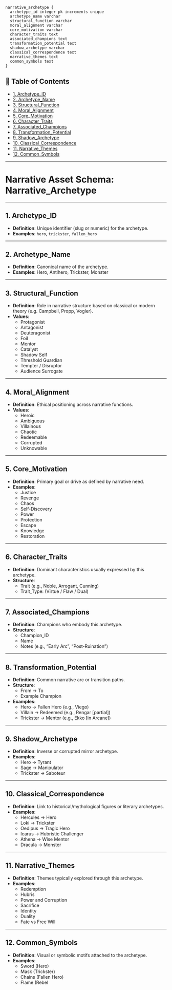 ```
narrative_archetype {
  archetype_id integer pk increments unique
  archetype_name varchar
  structural_function varchar
  moral_alignment varchar
  core_motivation varchar
  character_traits text
  associated_champions text
  transformation_potential text
  shadow_archetype varchar
  classical_correspondence text
  narrative_themes text
  common_symbols text
}
```

## 📘 Table of Contents

- [1. Archetype_ID](#1_archetype_id)
- [2. Archetype_Name](#2_archetype_name)
- [3. Structural_Function](#3_structural_function)
- [4. Moral_Alignment](#4_moral_alignment)
- [5. Core_Motivation](#5_core_motivation)
- [6. Character_Traits](#6_character_traits)
- [7. Associated_Champions](#7_associated_champions)
- [8. Transformation_Potential](#8_transformation_potential)
- [9. Shadow_Archetype](#9_shadow_archetype)
- [10. Classical_Correspondence](#10_classical_correspondence)
- [11. Narrative_Themes](#11_narrative_themes)
- [12. Common_Symbols](#12_common_symbols)

---

# **Narrative Asset Schema: Narrative_Archetype**

---

## 1. Archetype_ID

- **Definition**: Unique identifier (slug or numeric) for the archetype.
- **Examples**: `hero`, `trickster`, `fallen_hero`

---

## 2. Archetype_Name

- **Definition**: Canonical name of the archetype.
- **Examples**: Hero, Antihero, Trickster, Monster

---

## 3. Structural_Function

- **Definition**: Role in narrative structure based on classical or modern theory (e.g. Campbell, Propp, Vogler).
- **Values**:
  - Protagonist
  - Antagonist
  - Deuteragonist
  - Foil
  - Mentor
  - Catalyst
  - Shadow Self
  - Threshold Guardian
  - Tempter / Disruptor
  - Audience Surrogate

---

## 4. Moral_Alignment

- **Definition**: Ethical positioning across narrative functions.
- **Values**:
  - Heroic
  - Ambiguous
  - Villainous
  - Chaotic
  - Redeemable
  - Corrupted
  - Unknowable

---

## 5. Core_Motivation

- **Definition**: Primary goal or drive as defined by narrative need.
- **Examples**:
  - Justice
  - Revenge
  - Chaos
  - Self-Discovery
  - Power
  - Protection
  - Escape
  - Knowledge
  - Restoration

---

## 6. Character_Traits

- **Definition**: Dominant characteristics usually expressed by this archetype.
- **Structure**:
  - Trait (e.g., Noble, Arrogant, Cunning)
  - Trait_Type: (Virtue / Flaw / Dual)

---

## 7. Associated_Champions

- **Definition**: Champions who embody this archetype.
- **Structure**:
  - Champion_ID
  - Name
  - Notes (e.g., “Early Arc”, “Post-Ruination”)

---

## 8. Transformation_Potential

- **Definition**: Common narrative arc or transition paths.
- **Structure**:
  - From → To
  - Example Champion
- **Examples**:
  - Hero → Fallen Hero (e.g., Viego)
  - Villain → Redeemed (e.g., Rengar [partial])
  - Trickster → Mentor (e.g., Ekko [in Arcane])

---

## 9. Shadow_Archetype

- **Definition**: Inverse or corrupted mirror archetype.
- **Examples**:
  - Hero → Tyrant
  - Sage → Manipulator
  - Trickster → Saboteur

---

## 10. Classical_Correspondence

- **Definition**: Link to historical/mythological figures or literary archetypes.
- **Examples**:
  - Hercules → Hero
  - Loki → Trickster
  - Oedipus → Tragic Hero
  - Icarus → Hubristic Challenger
  - Athena → Wise Mentor
  - Dracula → Monster

---

## 11. Narrative_Themes

- **Definition**: Themes typically explored through this archetype.
- **Examples**:
  - Redemption
  - Hubris
  - Power and Corruption
  - Sacrifice
  - Identity
  - Duality
  - Fate vs Free Will

---

## 12. Common_Symbols

- **Definition**: Visual or symbolic motifs attached to the archetype.
- **Examples**:
  - Sword (Hero)
  - Mask (Trickster)
  - Chains (Fallen Hero)
  - Flame (Rebel
